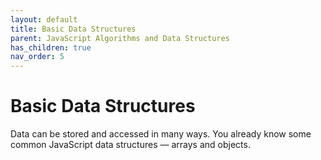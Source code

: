 ```yaml
---
layout: default
title: Basic Data Structures
parent: JavaScript Algorithms and Data Structures
has_children: true
nav_order: 5
---
```

# Basic Data Structures
Data can be stored and accessed in many ways. You already know some common JavaScript data structures — arrays and objects.